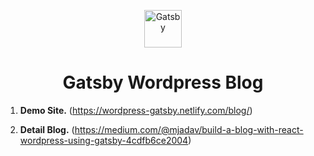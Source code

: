 <p align="center">
  <a href="https://www.gatsbyjs.org">
    <img alt="Gatsby" src="https://www.gatsbyjs.org/monogram.svg" width="60" />
  </a>
</p>
<h1 align="center">
  Gatsby Wordpress Blog
</h1>

1.  **Demo Site.**
(https://wordpress-gatsby.netlify.com/blog/)

2.  **Detail Blog.**
(https://medium.com/@mjadav/build-a-blog-with-react-wordpress-using-gatsby-4cdfb6ce2004)
